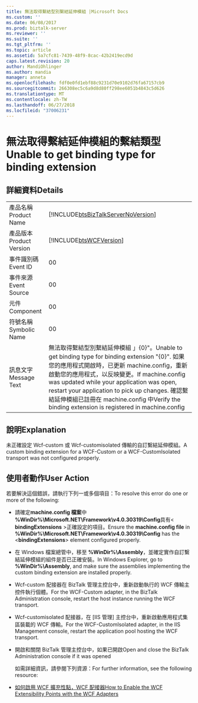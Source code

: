 ```yaml
---
title: 無法取得繫結型別繫結延伸模組 |Microsoft Docs
ms.custom: ''
ms.date: 06/08/2017
ms.prod: biztalk-server
ms.reviewer: ''
ms.suite: ''
ms.tgt_pltfrm: ''
ms.topic: article
ms.assetid: 5a7cfc81-7439-48f9-8cac-42b2419ecd9d
caps.latest.revision: 20
author: MandiOhlinger
ms.author: mandia
manager: anneta
ms.openlocfilehash: fdf0e0fd1ebf88c9231d70e9102d76fa67157cb9
ms.sourcegitcommit: 266308ec5c6a9d8d80ff298ee6051b4843c5d626
ms.translationtype: MT
ms.contentlocale: zh-TW
ms.lasthandoff: 06/27/2018
ms.locfileid: "37006231"
---
```

# <a name="unable-to-get-binding-type-for-binding-extension"></a><span data-ttu-id="8c896-102">無法取得繫結延伸模組的繫結類型</span><span class="sxs-lookup"><span data-stu-id="8c896-102">Unable to get binding type for binding extension</span></span>
## <a name="details"></a><span data-ttu-id="8c896-103">詳細資料</span><span class="sxs-lookup"><span data-stu-id="8c896-103">Details</span></span>  

|                 |                                                                                                                                                                                                                                  |
|-----------------|----------------------------------------------------------------------------------------------------------------------------------------------------------------------------------------------------------------------------------|
|  <span data-ttu-id="8c896-104">產品名稱</span><span class="sxs-lookup"><span data-stu-id="8c896-104">Product Name</span></span>   |                                                                        [!INCLUDE[btsBizTalkServerNoVersion](../includes/btsbiztalkservernoversion-md.md)]                                                                        |
| <span data-ttu-id="8c896-105">產品版本</span><span class="sxs-lookup"><span data-stu-id="8c896-105">Product Version</span></span> |                                                                                    [!INCLUDE[btsWCFVersion](../includes/btswcfversion-md.md)]                                                                                    |
|    <span data-ttu-id="8c896-106">事件識別碼</span><span class="sxs-lookup"><span data-stu-id="8c896-106">Event ID</span></span>     |                                                                                                                <span data-ttu-id="8c896-107">0</span><span class="sxs-lookup"><span data-stu-id="8c896-107">0</span></span>                                                                                                                 |
|  <span data-ttu-id="8c896-108">事件來源</span><span class="sxs-lookup"><span data-stu-id="8c896-108">Event Source</span></span>   |                                                                                                                <span data-ttu-id="8c896-109">0</span><span class="sxs-lookup"><span data-stu-id="8c896-109">0</span></span>                                                                                                                 |
|    <span data-ttu-id="8c896-110">元件</span><span class="sxs-lookup"><span data-stu-id="8c896-110">Component</span></span>    |                                                                                                                <span data-ttu-id="8c896-111">0</span><span class="sxs-lookup"><span data-stu-id="8c896-111">0</span></span>                                                                                                                 |
|  <span data-ttu-id="8c896-112">符號名稱</span><span class="sxs-lookup"><span data-stu-id="8c896-112">Symbolic Name</span></span>  |                                                                                                                <span data-ttu-id="8c896-113">0</span><span class="sxs-lookup"><span data-stu-id="8c896-113">0</span></span>                                                                                                                 |
|  <span data-ttu-id="8c896-114">訊息文字</span><span class="sxs-lookup"><span data-stu-id="8c896-114">Message Text</span></span>   | <span data-ttu-id="8c896-115">無法取得繫結型別繫結延伸模組 」{0}"。</span><span class="sxs-lookup"><span data-stu-id="8c896-115">Unable to get binding type for binding extension "{0}".</span></span> <span data-ttu-id="8c896-116">如果您的應用程式開啟時，已更新 machine.config，重新啟動您的應用程式，以反映變更。</span><span class="sxs-lookup"><span data-stu-id="8c896-116">If machine.config was updated while your application was open, restart your application to pick up changes.</span></span> <span data-ttu-id="8c896-117">確認繫結延伸模組已註冊在 machine.config 中</span><span class="sxs-lookup"><span data-stu-id="8c896-117">Verify the binding extension is registered in machine.config</span></span> |

## <a name="explanation"></a><span data-ttu-id="8c896-118">說明</span><span class="sxs-lookup"><span data-stu-id="8c896-118">Explanation</span></span>  
 <span data-ttu-id="8c896-119">未正確設定 Wcf-custom 或 Wcf-customisolated 傳輸的自訂繫結延伸模組。</span><span class="sxs-lookup"><span data-stu-id="8c896-119">A custom binding extension for a WCF-Custom or a WCF-CustomIsolated transport was not configured properly.</span></span>  

## <a name="user-action"></a><span data-ttu-id="8c896-120">使用者動作</span><span class="sxs-lookup"><span data-stu-id="8c896-120">User Action</span></span>  
 <span data-ttu-id="8c896-121">若要解決這個錯誤，請執行下列一或多個項目：</span><span class="sxs-lookup"><span data-stu-id="8c896-121">To resolve this error do one or more of the following:</span></span>  

- <span data-ttu-id="8c896-122">請確定**machine.config 檔案**中 **%WinDir%\Microsoft.NET\Framework\v4.0.30319\Config**具有\< **bindingExtensions** \>正確設定的項目。</span><span class="sxs-lookup"><span data-stu-id="8c896-122">Ensure the **machine.config file** in **%WinDir%\Microsoft.NET\Framework\v4.0.30319\Config** has the \<**bindingExtensions**\> element configured properly.</span></span>  

- <span data-ttu-id="8c896-123">在 Windows 檔案總管中，移至 **%WinDir%\Assembly**，並確定實作自訂繫結延伸模組的組件是否已正確安裝。</span><span class="sxs-lookup"><span data-stu-id="8c896-123">In Windows Explorer, go to **%WinDir%\Assembly**, and make sure the assemblies implementing the custom binding extension are installed properly.</span></span>  

- <span data-ttu-id="8c896-124">Wcf-custom 配接器在 BizTalk 管理主控台中，重新啟動執行的 WCF 傳輸主控件執行個體。</span><span class="sxs-lookup"><span data-stu-id="8c896-124">For the WCF-Custom adapter, in the BizTalk Administration console, restart the host instance running the WCF transport.</span></span>  

- <span data-ttu-id="8c896-125">Wcf-customisolated 配接器，在 [IIS 管理] 主控台中，重新啟動應用程式集區裝載的 WCF 傳輸。</span><span class="sxs-lookup"><span data-stu-id="8c896-125">For the WCF-CustomIsolated adapter, in the IIS Management console, restart the application pool hosting the WCF transport.</span></span>  

- <span data-ttu-id="8c896-126">開啟和關閉 BizTalk 管理主控台中，如果已開啟</span><span class="sxs-lookup"><span data-stu-id="8c896-126">Open and close the BizTalk Administration console if it was opened</span></span>  

  <span data-ttu-id="8c896-127">如需詳細資訊，請參閱下列資源：</span><span class="sxs-lookup"><span data-stu-id="8c896-127">For further information, see the following resource:</span></span>  

- [<span data-ttu-id="8c896-128">如何啟用 WCF 擴充性點，WCF 配接器</span><span class="sxs-lookup"><span data-stu-id="8c896-128">How to Enable the WCF Extensibility Points with the WCF Adapters</span></span>](../core/how-to-enable-the-wcf-extensibility-points-with-the-wcf-adapters.md)
